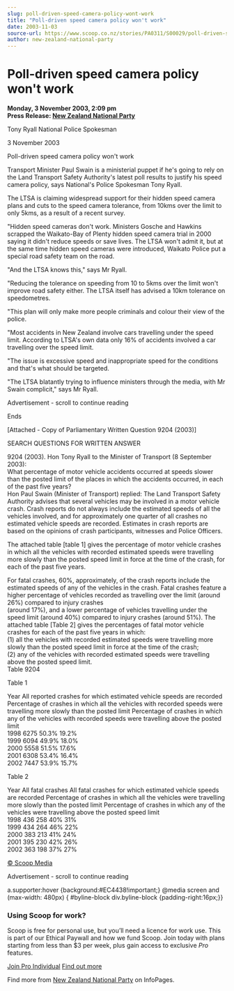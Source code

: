 ```yaml
---
slug: poll-driven-speed-camera-policy-wont-work
title: "Poll-driven speed camera policy won't work"
date: 2003-11-03
source-url: https://www.scoop.co.nz/stories/PA0311/S00029/poll-driven-speed-camera-policy-wont-work.htm
author: new-zealand-national-party
---
```

Poll-driven speed camera policy won't work
==========================================

**Monday, 3 November 2003, 2:09 pm**  
**Press Release: [New Zealand National Party](https://info.scoop.co.nz/New_Zealand_National_Party)**

Tony Ryall National Police Spokesman

3 November 2003

Poll-driven speed camera policy won't work

Transport Minister Paul Swain is a ministerial puppet if he's going to rely on the Land Transport Safety Authority's latest poll results to justify his speed camera policy, says National's Police Spokesman Tony Ryall.

The LTSA is claiming widespread support for their hidden speed camera plans and cuts to the speed camera tolerance, from 10kms over the limit to only 5kms, as a result of a recent survey.

"Hidden speed cameras don't work. Ministers Gosche and Hawkins scrapped the Waikato-Bay of Plenty hidden speed camera trial in 2000 saying it didn't reduce speeds or save lives. The LTSA won't admit it, but at the same time hidden speed cameras were introduced, Waikato Police put a special road safety team on the road.

"And the LTSA knows this," says Mr Ryall.

"Reducing the tolerance on speeding from 10 to 5kms over the limit won't improve road safety either. The LTSA itself has advised a 10km tolerance on speedometres.

"This plan will only make more people criminals and colour their view of the police.

"Most accidents in New Zealand involve cars travelling under the speed limit. According to LTSA's own data only 16% of accidents involved a car travelling over the speed limit.

"The issue is excessive speed and inappropriate speed for the conditions and that's what should be targeted.

"The LTSA blatantly trying to influence ministers through the media, with Mr Swain complicit," says Mr Ryall.

Advertisement - scroll to continue reading





Ends

\[Attached - Copy of Parliamentary Written Question 9204 (2003)\]

  
SEARCH QUESTIONS FOR WRITTEN ANSWER

9204 (2003). Hon Tony Ryall to the Minister of Transport (8 September 2003):  
What percentage of motor vehicle accidents occurred at speeds slower than the posted limit of the places in which the accidents occurred, in each of the past five years?  
Hon Paul Swain (Minister of Transport) replied: The Land Transport Safety Authority advises that several vehicles may be involved in a motor vehicle crash. Crash reports do not always include the estimated speeds of all the vehicles involved, and for approximately one quarter of all crashes no estimated vehicle speeds are recorded. Estimates in crash reports are based on the opinions of crash participants, witnesses and Police Officers.

The attached table \[table 1\] gives the percentage of motor vehicle crashes in which all the vehicles with recorded estimated speeds were travelling more slowly than the posted speed limit in force at the time of the crash, for each of the past five years.

For fatal crashes, 60%, approximately, of the crash reports include the estimated speeds of any of the vehicles in the crash. Fatal crashes feature a higher percentage of vehicles recorded as travelling over the limit (around 26%) compared to injury crashes  
(around 17%), and a lower percentage of vehicles travelling under the speed limit (around 40%) compared to injury crashes (around 51%). The attached table \[Table 2\] gives the percentages of fatal motor vehicle crashes for each of the past five years in which:  
(1) all the vehicles with recorded estimated speeds were travelling more slowly than the posted speed limit in force at the time of the crash;  
(2) any of the vehicles with recorded estimated speeds were travelling above the posted speed limit.  
Table 9204

Table 1

Year All reported crashes for which estimated vehicle speeds are recorded Percentage of crashes in which all the vehicles with recorded speeds were travelling more slowly than the posted limit Percentage of crashes in which any of the vehicles with recorded speeds were travelling above the posted limit  
1998 6275 50.3% 19.2%  
1999 6094 49.9% 18.0%  
2000 5558 51.5% 17.6%  
2001 6308 53.4% 16.4%  
2002 7447 53.9% 15.7%

Table 2

Year All fatal crashes All fatal crashes for which estimated vehicle speeds are recorded Percentage of crashes in which all the vehicles were travelling more slowly than the posted limit Percentage of crashes in which any of the vehicles were travelling above the posted speed limit  
1998 436 258 40% 31%  
1999 434 264 46% 22%  
2000 383 213 41% 24%  
2001 395 230 42% 26%  
2002 363 198 37% 27%

  

[© Scoop Media](http://www.scoop.co.nz/about/terms.html)  

Advertisement - scroll to continue reading



a.supporter:hover {background:#EC4438!important;} @media screen and (max-width: 480px) { #byline-block div.byline-block {padding-right:16px;}}

### Using Scoop for work?

Scoop is free for personal use, but you’ll need a licence for work use. This is part of our Ethical Paywall and how we fund Scoop. Join today with plans starting from less than $3 per week, plus gain access to exclusive _Pro_ features.  
  
[Join Pro Individual](https://pro.scoop.co.nz/Individual/?from=ProIn24) [Find out more](https://pro.scoop.co.nz/using-scoop-for-work/?from=ProIn24)

Find more from [New Zealand National Party](https://info.scoop.co.nz/New_Zealand_National_Party) on InfoPages.